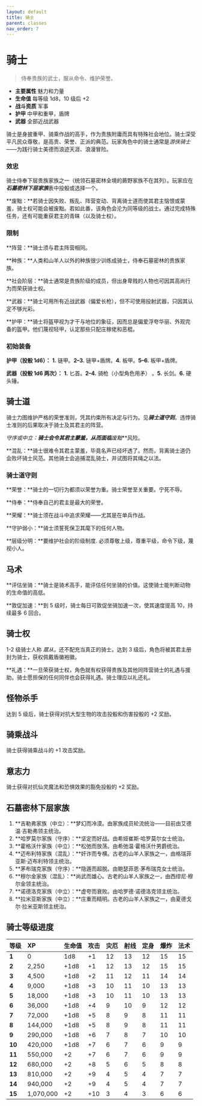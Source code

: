 ```yaml
---
layout: default
title: 骑士
parent: classes
nav_order: 7
---
```


# 骑士

> 侍奉贵族的武士，服从命令、维护荣誉。

- **主要属性**	魅力和力量
- **生命值**	每等级 1d8，10 级后 +2
- **战斗资质**	军事
- **护甲**	中甲和重甲，盾牌
- **武器**	全部近战武器

骑士是身披重甲、骑乘作战的高手，作为贵族附庸而具有特殊社会地位。骑士深受平凡民众尊敬，是高贵、荣誉、正派的典范。玩家角色中的骑士通常是*游侠骑士*——为践行骑士美德而浪迹天涯、浪漫冒险。

### 效忠

骑士侍奉下层贵族家族之一（统领石墓密林全境的蕨野家族不在其列）。玩家应在***石墓密林下层家族***表中投骰或选择一个。

**废黜：**若骑士因失败、叛乱、阵营变动、背离骑士道而使其君主恼恨或蒙羞，骑士权可能会被废黜。若如此番，该角色会沦为同等级的战士。通过完成特殊任务，还有可能重获君主的青睐（以及骑士权）。

### 限制

**阵营：**骑士须与君主阵营相同。

**种族：**人类和山羊人以外的种族很少训练成骑士，侍奉石墓密林的贵族家族。

**社会阶层：**骑士通常是贵族阶级的成员，但出身卑贱的人物也可因其高尚行为而荣获骑士权。

**武器：**骑士可用所有近战武器（偏爱长枪），但不可使用投射武器，只因其认定不够光彩。

**护甲：**骑士将盔甲视为才干与地位的象征，因而总是偏爱浮夸华丽、外观完备的盔甲。他们蔑视轻甲，认定那些只配庄稼佬和恶棍。

### 初始装备

**护甲（投骰 1d6）：** **1.** 链甲。**2–3.** 链甲+盾牌。**4.** 板甲。**5–6.** 板甲+盾牌。

**武器（投骰 1d6 两次）：** **1.** 匕首。**2–4.** 骑枪（小型角色用矛） 。**5.** 长剑。**6.** 硬头锤。

## 骑士道

骑士力图维护严格的荣誉准则，凭其约束所有决定与行为。见***骑士道守则***。违悖骑士准则的后果取决于骑士及其君主的阵营。

**守序或中立：**骑士会令其君主蒙羞，从而面临***废黜***风险。

**混乱：**骑士很难令其君主蒙羞，毕竟名声已经坏透了。然而，背离骑士道仍会败坏骑士风范。其他骑士会追捕混乱骑士，并试图将其绳之以法。

### 骑士道守则

**荣誉：**骑士的一切行为都须以荣誉为重。骑士荣誉至关重要。宁死不辱。

**侍奉：**侍奉自己的君主是最大的荣誉。

**荣耀：**骑士须在战斗中追求荣耀——尤其是在单兵作战。

**守护弱小：**骑士须誓死保卫其麾下的任何人物。

**层级分明：**要维护社会的阶级制度. 必须尊敬上级，尊重平级，命令下级，蔑视小人。

## 马术

**评估坐骑：**骑士是骑术高手，能评估任何坐骑的价值。这使骑士能判断动物的生命值的高低。

**敦促加速：**到 5 级时，骑士每日可敦促坐骑加速一次，使其速度提高 10，持续最多 6 回合。

## 骑士权

1-2 级骑士人称 *扈从*，还不配充当真正的骑士。达到 3 级后，角色将被其君主册封为骑士，获权佩戴盾徽袍徽。

**礼遇：**一旦荣获骑士权，角色就有权获得贵族及其他同阵营骑士的礼遇与援助。骑士愿担保的任何同伴也会获得礼遇。骑士理应以礼还礼。

## 怪物杀手

达到 5 级后，骑士获得对抗大型生物的攻击投骰和伤害投骰的 +2 奖励。

## 骑乘战斗

骑士获得骑乘战斗的 +1 攻击奖励。

## 意志力

骑士获得对抗仙灵魔法和恐惧效果的豁免投骰的 +2 奖励。

## 石墓密林下层家族

1. **吉勒弗家族（中立）：**梦幻而冷漠。由家族成员轮流统治——目前由艾德温·吉勒弗领主统治。
2. **哈罗莫尔家族（守序）：**坚定而好战。由希娅崔斯·哈罗莫尔女士统治。
3. **霍格沃什家族（中立）：**松弛而放荡。由希弛温·霍格沃什男爵统治。
4. **迈布利特家族（混乱）：**奸诈而专横。古老的山羊人家族之一，由格瑞菲亚斯·迈布利特领主统治。
5. **茅布瑞克家族（守序）：**隐遁而超脱。由鲍瑟菲恩·茅布瑞克女士统治。
6. **穆尔金家族（混乱）：**尚武而雄心。古老的山羊人家族之一，由西缪尼·穆尔金领主统治。
7. **诺德洛克家族（中立）：**虚夸而衰败。由哈罗德·诺德洛克领主统治。
8. **拉米亚斯家族（中立）：**庄重而精明。古老的山羊人家族之一，由夏德戈尔·拉米亚斯领主统治。

## 骑士等级进度

| 等级 | XP | 生命值 | 攻击 | 灾厄 | 射线 | 定身 | 爆炸 | 法术 |
| :----- | :-------- | :--------- | :----- | :--- | :--- | :--- | :---- | :---- |
| **1** | 0 | 1d8 | +1 | 12 | 13 | 12 | 15 | 15 |
| **2** | 2,250 | +1d8 | +1 | 12 | 13 | 12 | 15 | 15 |
| **3** | 4,500 | +1d8 | +2 | 11 | 12 | 11 | 14 | 14 |
| **4** | 9,000 | +1d8 | +3 | 10 | 11 | 10 | 13 | 13 |
| **5** | 18,000 | +1d8 | +3 | 10 | 11 | 10 | 13 | 13 |
| **6** | 36,000 | +1d8 | +4 | 9 | 10 | 9 | 12 | 12 |
| **7** | 72,000 | +1d8 | +5 | 8 | 9 | 8 | 11 | 11 |
| **8** | 144,000 | +1d8 | +5 | 8 | 9 | 8 | 11 | 11 |
| **9** | 290,000 | +1d8 | +6 | 7 | 8 | 7 | 10 | 10 |
| **10** | 420,000 | +1d8 | +7 | 6 | 7 | 6 | 9 | 9 |
| **11** | 550,000 | +2 | +7 | 6 | 7 | 6 | 9 | 9 |
| **12** | 680,000 | +2 | +8 | 5 | 6 | 5 | 8 | 8 |
| **13** | 810,000 | +2 | +9 | 4 | 5 | 4 | 7 | 7 |
| **14** | 940,000 | +2 | +9 | 4 | 5 | 4 | 7 | 7 |
| **15** | 1,070,000 | +2 | +10 | 3 | 4 | 3 | 6 | 6 |
